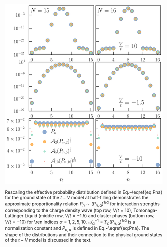 <img src="https://github.com/DelMaestroGroup/AccessibleEntanglementFermions/blob/master/Figure06/alphaCollapse.svg">

Rescaling the effective probability distribution defined in Eq.~\eqref{eq:Pna} for the ground state of the $t-V$ model at half-filling demonstrates the approximate proportionality relation $P_n \sim (P_{n,\alpha})^{1/\alpha}$ for interaction strengths corresponding to the charge density wave (top row, $V/t=10$), Tomonaga-Luttinger Liquid (middle row, $V/t=-1.5$) and cluster phases (bottom row, $V/t=-10$) for \ren indices $\alpha=1,2,5,10$. $\mathcal{A}_\alpha^{-1} = \sum_n (P_{n,\alpha})^{1/\alpha}$ is a normalization constant and $P_{n,\alpha}$ is defined in Eq.~\eqref{eq:Pna}. The shape of the distributions and their connection to the physical ground states of the $t-V$ model is discussed in the text.
